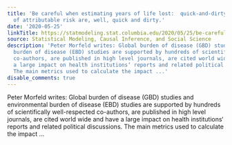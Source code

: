 ```yaml
---
title: 'Be careful when estimating years of life lost:  quick-and-dirty estimates
  of attributable risk are, well, quick and dirty.'
date: '2020-05-25'
linkTitle: https://statmodeling.stat.columbia.edu/2020/05/25/be-careful-when-estimating-years-of-life-lost-quick-and-dirty-estimates-of-attributable-risk-are-well-quick-and-dirty/
source: Statistical Modeling, Causal Inference, and Social Science
description: 'Peter Morfeld writes: Global burden of disease (GBD) studies and environmental
  burden of disease (EBD) studies are supported by hundreds of scientifically well-respected
  co-authors, are published in high level journals, are cited world wide and have
  a large impact on health institutions‘ reports and related political discussions.
  The main metrics used to calculate the impact ...'
disable_comments: true
---
```

Peter Morfeld writes: Global burden of disease (GBD) studies and environmental burden of disease (EBD) studies are supported by hundreds of scientifically well-respected co-authors, are published in high level journals, are cited world wide and have a large impact on health institutions‘ reports and related political discussions. The main metrics used to calculate the impact ...